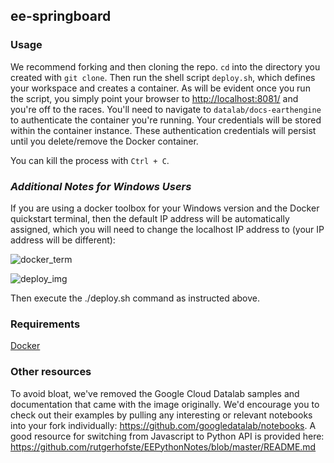 ## ee-springboard

### Usage
We recommend forking and then cloning the repo. `cd` into the directory you created with `git clone`. Then run the shell script `deploy.sh`, which defines your workspace and creates a container. As will be evident once you run the script, you simply point your browser to <http://localhost:8081/> and you're off to the races. You'll need to navigate to `datalab/docs-earthengine` to authenticate the container you're running. Your credentials will be stored within the container instance. These authentication credentials will persist until you delete/remove the Docker container.

You can kill the process with `Ctrl + C`.

### _Additional Notes for Windows Users_
If you are using a docker toolbox for your Windows version and the Docker quickstart terminal, then the default IP address will be automatically assigned, which you will need to change the localhost IP address to (your IP address will be different):

![docker_term](https://gitlab.com/lzachmann/ee-springboard/raw/master/assets/docker_qs_terminal.png)

![deploy_img](https://gitlab.com/lzachmann/ee-springboard/raw/master/assets/deploy_img.png)

Then execute the ./deploy.sh command as instructed above.

### Requirements
[Docker](https://www.docker.com/community-edition)

### Other resources
To avoid bloat, we've removed the Google Cloud Datalab samples and documentation that came with the image originally. We'd encourage you to check out their examples by pulling any interesting or relevant notebooks into your fork individually: <https://github.com/googledatalab/notebooks>.
A good resource for switching from Javascript to Python API is provided here: <https://github.com/rutgerhofste/EEPythonNotes/blob/master/README.md>